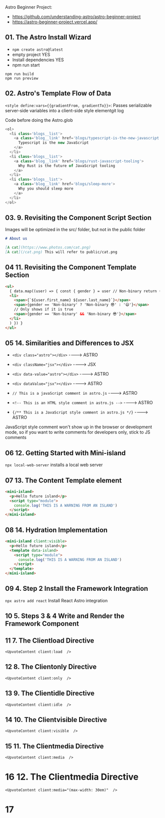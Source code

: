 Astro Beginner Project:

- https://github.com/understanding-astro/astro-beginner-project
- https://astro-beginner-project.vercel.app/

## 01. The Astro Install Wizard

- `npm create astro@latest`
- empty project YES
- Install dependencies YES
- npm run start

`npm run build`  
`npm run preview`

## 02. Astro's Template Flow of Data

`<style define:vars={{gradientFrom, gradientTo}}>`: Passes serializable server-side variables into a client-side style elementgit log

Code before doing the Astro.glob

```javascript
<ol>
  <li class='blogs__list'>
    <a class='blog__link' href='blogs/typescript-is-the-new-javascript'>
      Typescript is the new JavaScript
    </a>
  </li>
  <li class='blogs__list'>
    <a class='blog__link' href='blogs/rust-javascript-tooling'>
      Why Rust is the future of JavaScript tooling
    </a>
  </li>
  <li class='blogs__list'>
    <a class='blog__link' href='blogs/sleep-more'>
      Why you should sleep more
    </a>
  </li>
</ol>
```

## 03. 9. Revisiting the Component Script Section

Images will be optimized in the src/ folder, but not in the public folder

```markdown
# About us

[A cat](https://www.photos.com/cat.png)
[A cat](/cat.png) This will refer to public/cat.png
```

## 04 11. Revisiting the Component Template Section

```html
<ul>
  { data.map((user) => { const { gender } = user // Non-binary return (
  <li>
    <span>{`${user.first_name} ${user.last_name}`}</span>
    <span>{gender == 'Non-binary' ? 'Non-binary 😎' : '😃'}</span>
    // Only shows if it is true
    <span>{gender == 'Non-binary' && 'Non-binary 😎'}</span>
  </li>
  ) }) }
</ul>
```

## 05 14. Similarities and Differences to JSX

- `<div class="astro"></div>` ----> ASTRO
- `<div className="jsx"></div>` ----> JSX

- `<div data-value="astro"></div>` ----> ASTRO
- `<div dataValue="jsx"></div>` ----> ASTRO

- `// This is a javaScript comment in astro.js` ----> ASTRO
- `<!-- This is an HTML style comment in astro.js -->` ----> ASTRO
- `{/** This is a JavaScript style comment in astro.js */}` ----> ASTRO

JavaScript style comment won't show up in the browser or development mode, so if you want to write comments for developers only, stick to JS comments

## 06 12. Getting Started with Mini-island

`npx local-web-server` installs a local web server

## 07 13. The Content Template element

```html
<mini-island>
  <p>Hello future island</p>
  <script type="module">
    console.log('THIS IS A WARNING FROM AN ISLAND')
  </script>
</mini-island>
```

## 08 14. Hydration Implementation

```html
<mini-island client:visible>
  <p>Hello future island</p>
  <template data-island>
    <script type="module">
      console.log('THIS IS A WARNING FROM AN ISLAND')
    </script>
  </template>
</mini-island>
```

## 09 4. Step 2 Install the Framework Integration

`npx astro add react` Install React Astro integration

## 10 5. Steps 3 & 4 Write and Render the Framework Component

## 11 7. The Clientload Directive

`<UpvoteContent client:load  />`

## 12 8. The Clientonly Directive

`<UpvoteContent client:only  />`

## 13 9. The Clientidle Directive

`<UpvoteContent client:idle  />`

## 14 10. The Clientvisible Directive

`<UpvoteContent client:visible  />`

## 15 11. The Clientmedia Directive

`<UpvoteContent client:media  />`

# 16 12. The Clientmedia Directive

`<UpvoteContent client:media="(max-width: 30em)"  />`

# 17 

